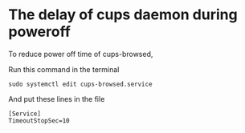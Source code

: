 # The delay of cups daemon during poweroff

To reduce power off time of cups-browsed,

Run this command in the terminal 

```
sudo systemctl edit cups-browsed.service
```

And put these lines in the file

```
[Service] 
TimeoutStopSec=10
```
